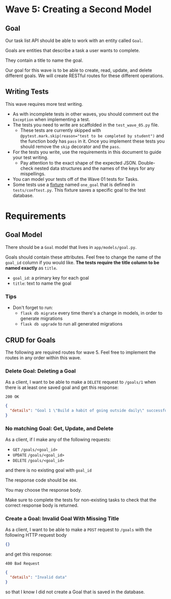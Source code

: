 # Wave 5: Creating a Second Model

## Goal

Our task list API should be able to work with an entity called `Goal`.

Goals are entities that describe a task a user wants to complete.

They contain a title to name the goal.

Our goal for this wave is to be able to create, read, update, and delete different goals. We will create RESTful routes for these different operations.

## Writing Tests

This wave requires more test writing. 
- As with incomplete tests in other waves, you should comment out the `Exception` when implementing a test.
- The tests you need to write are scaffolded in the `test_wave_05.py` file. 
  - These tests are currently skipped with `@pytest.mark.skip(reason="test to be completed by student")` and the function body has `pass` in it. Once you implement these tests you should remove the `skip` decorator and the `pass`.
- For the tests you write, use the requirements in this document to guide your test writing. 
  - Pay attention to the exact shape of the expected JSON. Double-check nested data structures and the names of the keys for any mispellings.
- You can model your tests off of the Wave 01 tests for Tasks.
- Some tests use a [fixture](https://docs.pytest.org/en/6.2.x/fixture.html) named `one_goal` that is defined in `tests/conftest.py`. This fixture saves a specific goal to the test database.


# Requirements

## Goal Model

There should be a `Goal` model that lives in `app/models/goal.py`.

Goals should contain these attributes. Feel free to change the name of the `goal_id` column if you would like. **The tests require the title column to be named exactly** as `title`.

- `goal_id`: a primary key for each goal
- `title`: text to name the goal

### Tips

- Don't forget to run:
  - `flask db migrate` every time there's a change in models, in order to generate migrations
  - `flask db upgrade` to run all generated migrations

## CRUD for Goals

The following are required routes for wave 5. Feel free to implement the routes in any order within this wave.
<!-- 
### Create a Goal: Valid Goal

As a client, I want to be able to make a `POST` request to `/goals` with the following HTTP request body

```json
{
  "title": "My New Goal"
}
```

and get this response:

`201 CREATED`

```json
{
  "goal": {
    "id": 1,
    "title": "My New Goal"
  }
}
```

so that I know I successfully created a goal that is saved in the database. -->

<!-- ### Get Goals: Getting Saved Goals

As a client, I want to be able to make a `GET` request to `/goals` when there is at least one saved goal and get this response:

`200 OK`

```json
[
  {
    "id": 1,
    "title": "Example Goal Title 1"
  },
  {
    "id": 2,
    "title": "Example Goal Title 2"
  }
]
``` -->

<!-- ### Get Goals: No Saved Goals

As a client, I want to be able to make a `GET` request to `/goals` when there are zero saved goals and get this response:

`200 OK`

```json
[]
``` -->

<!-- ### Get One Goal: One Saved Goal

As a client, I want to be able to make a `GET` request to `/goals/1` when there is at least one saved goal and get this response:

`200 OK`

```json
{
  "goal": {
    "id": 1,
    "title": "Build a habit of going outside daily"
  }
}
``` -->


<!-- ### Update Goal

As a client, I want to be able to make a `PUT` request to `/goals/1` when there is at least one saved goal with this request body:

```json
{
  "title": "Updated Goal Title"
}
```

and get this response:

`200 OK`

```json
{
  "goal": {
    "id": 1,
    "title": "Updated Goal Title"
  }
}
``` -->

### Delete Goal: Deleting a Goal

As a client, I want to be able to make a `DELETE` request to `/goals/1` when there is at least one saved goal and get this response:

`200 OK`

```json
{
  "details": "Goal 1 \"Build a habit of going outside daily\" successfully deleted"
}
```

### No matching Goal: Get, Update, and Delete

As a client, if I make any of the following requests:

  * `GET` `/goals/<goal_id>`
  * `UPDATE` `/goals/<goal_id>`
  * `DELETE` `/goals/<goal_id>`

and there is no existing goal with `goal_id`

The response code should be `404`.

You may choose the response body.

 Make sure to complete the tests for non-existing tasks to check that the correct response body is returned.

### Create a Goal: Invalid Goal With Missing Title

As a client, I want to be able to make a `POST` request to `/goals` with the following HTTP request body

```json
{}
```

and get this response:

`400 Bad Request`

```json
{
  "details": "Invalid data"
}
```

so that I know I did not create a Goal that is saved in the database.
